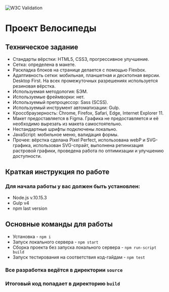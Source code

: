 
![W3C Validation](https://img.shields.io/w3c-validation/default?targetUrl=https%3A%2F%2Fmrushkova.github.io%2Fbicycle%2F)

# Проект Велосипеды

## Техническое задание
- Стандарты вёрстки: HTML5, CSS3, прогрессивное улучшение.
- Сетка: определена в макете.
- Раскладка блоков на странице делается с помощью Flexbox.
- Адаптивность сетки: мобильная, планшетная и десктопная версии. Desktop First. На всех промежуточных разрешениях используется резиновая вёрстка.
- Используемая методология: БЭМ.
- Используемые фреймворки: нет.
- Используемый препроцессор: Sass (SCSS).
- Используемый инструмент автоматизации: Gulp.
- Кроссбраузерность: Chrome, Firefox, Safari, Edge, Internet Explorer 11.
- Макет предоставляется в Figma. Графика не предоставляется и её необходимо вырезать из макета самостоятельно.
- Нестандартные шрифты подключены локально.
- JavaScript: мобильное меню, валидация формы.
- Прочее: вёрстка сделана Pixel Perfect, использована webP и SVG-графика, использован SVG-спрайт, выполнена ретинизация растровой графики, проведена работа по оптимизации и улучшению доступности.

## Краткая инструкция по работе

### Для начала работы у вас должен быть установлен:

- Node.js v.10.15.3
- Gulp v4
- npm last version

## Основные команды для работы

- Установка - `npm i`
- Запуск локального сервера - `npm start`
- Сборка проекта без запуска локального сервера - `npm run-script build`
- Запуск тестирования на соответствия код-гайдам - `npm test`

### Все разработка ведётся в директории `source`

### Итоговый код попадает в директорию `build`

